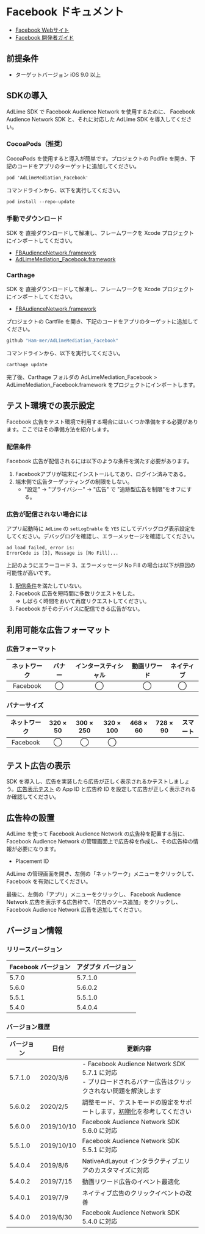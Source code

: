 # Facebook ドキュメント
- [Facebook Webサイト](https://business.facebook.com/pub/home)
- [Facebook 開発者ガイド](https://developers.facebook.com/docs/audience-network/ios)

## 前提条件
- ターゲットバージョン iOS 9.0 以上

## SDKの導入
AdLime SDK で Facebook Audience Network を使用するために、 Facebook Audience Network SDK と、それに対応した AdLime SDK を導入してください。

### CocoaPods（推奨）

CocoaPods を使用すると導入が簡単です。プロジェクトの Podfile を開き、下記のコードをアプリのターゲットに追加してください。
```objectivec
pod 'AdLimeMediation_Facebook'
```

コマンドラインから、以下を実行してください。
```objectivec
pod install --repo-update
```

### 手動でダウンロード
SDK を 直接ダウンロードして解凍し、フレームワークを Xcode プロジェクトにインポートしてください。
- [FBAudienceNetwork.framework](https://github.com/Ham-mer/AdLime-iOS-Pub/raw/master/DownloadZip/Networks/FBAudienceNetwork/FBAudienceNetwork_5.7.1.zip)
- [AdLimeMediation_Facebook.framework](https://github.com/Ham-mer/AdLime-iOS-Pub/raw/master/DownloadZip/AdLimeMediation_Facebook/5.7.1.0.zip)

### Carthage
SDK を 直接ダウンロードして解凍し、フレームワークを Xcode プロジェクトにインポートしてください。
- [FBAudienceNetwork.framework](https://github.com/Ham-mer/AdLime-iOS-Pub/raw/master/DownloadZip/Networks/FBAudienceNetwork/FBAudienceNetwork_5.7.1.zip)

プロジェクトの Cartfile を開き、下記のコードをアプリのターゲットに追加してください。
```objectivec
github "Ham-mer/AdLimeMediation_Facebook"
```

コマンドラインから、以下を実行してください。
```objectivec
carthage update
```

完了後、Carthage フォルダの AdLimeMediation_Facebook > AdLimeMediation_Facebook.framework をプロジェクトにインポートします。

## テスト環境での表示設定
Facebook 広告をテスト環境で利用する場合にはいくつか準備をする必要があります。ここではその準備方法を紹介します。

### 配信条件
Facebook 広告が配信されるには以下のような条件を満たす必要があります。  

1. Facebookアプリが端末にインストールしてあり、ログイン済みである。
1. 端末側で広告ターゲッティングの制限をしない。  
    - "設定" -> "プライバシー" -> "広告" で "追跡型広告を制限"をオフにする。

### 広告が配信されない場合には
アプリ起動時に `AdLime` の `setLogEnable` を `YES` にしてデバッグログ表示設定をしてください。デバッグログを確認し、エラーメッセージを確認してください。
```
ad load failed, error is:
ErrorCode is [3], Message is [No Fill]...
```

上記のようにエラーコード 3、エラーメッセージ No Fill の場合は以下が原因の可能性が高いです。 

1. [配信条件](#配信条件)を満たしていない。
1. Facebook 広告を短時間に多数リクエストをした。<br>
    &rArr; しばらく時間をおいて再度リクエストしてください。
1. Facebook がそのデバイスに配信できる広告がない。


## 利用可能な広告フォーマット

### 広告フォーマット
|ネットワーク|バナー|インタースティシャル|動画リワード|ネイティブ|
|:-----:|:----:|:----------:|:------:|:----:|
|Facebook  |◯     | ◯          |◯       |◯     |

### バナーサイズ
|ネットワーク  |320 × 50  |300 × 250   |320 × 100  |468 × 60  |728 × 90  |スマート    |
|:-------:|:------:|:--------:|:-------:|:------:|:------:|:-------:|
|Facebook    |◯       |◯         |◯        |        |        |         |

## テスト広告の表示
SDK を導入し、広告を実装したら広告が正しく表示されるかテストしましょう。[広告表示テスト](./test.md#Facebook) の App ID と広告枠 ID を設定して広告が正しく表示されるか確認してください。


## 広告枠の設置
AdLime を使って Facebook Audience Network の広告枠を配置する前に、Facebook Audience Network の管理画面上で広告枠を作成し、その広告枠の情報が必要になります。
- Placement ID

AdLime の管理画面を開き、左側の「ネットワーク」メニューをクリックして、 Facebook を有効にしてください。

最後に、左側の「アプリ」メニューをクリックし、 Facebook Audience Network 広告を表示する広告枠で、「広告のソース追加」をクリックし、 Facebook Audience Network 広告を追加してください。

## バージョン情報

### リリースバージョン
| Facebook バージョン | アダプタ バージョン |
|:-----------------|:----------------|
| 5.7.0            | 5.7.1.0         |
| 5.6.0            | 5.6.0.2         |
| 5.5.1            | 5.5.1.0         |
| 5.4.0            | 5.4.0.4         |

### バージョン履歴
| バージョン | 日付       | 更新内容                              |
|----------|------------|-----------------------------------|
| 5.7.1.0  | 2020/3/6   | - Facebook Audience Network SDK 5.7.1 に対応<br>- プリロードされるバナー広告はクリックされない問題を解決します|
| 5.6.0.2  | 2020/2/5   | 調整モード、テストモードの設定をサポートします，[初期化](./init.md)を参考してください|
| 5.6.0.0  | 2019/10/10 | Facebook Audience Network SDK 5.6.0 に対応|
| 5.5.1.0  | 2019/10/10 | Facebook Audience Network SDK 5.5.1 に対応|
| 5.4.0.4  | 2019/8/6   | NativeAdLayout インタラクティブエリアのカスタマイズに対応|
| 5.4.0.2  | 2019/7/15  | 動画リワード広告のイベント最適化        |
| 5.4.0.1  | 2019/7/9   | ネイティブ広告のクリックイベントの改善 |
| 5.4.0.0  | 2019/6/30  | Facebook Audience Network SDK 5.4.0 に対応|
